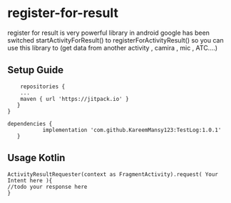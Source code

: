 # register-for-result
register for result is very powerful library in android
google has been switched startActivityForResult() to registerForActivityResult() 
so you can use this library to (get data from another activity , camira , mic , ATC....)
   
## Setup Guide
```allprojects {
    repositories {
	...
	maven { url 'https://jitpack.io' }
   }
}
 ```
 ```
 dependencies {
	        implementation 'com.github.KareemMansy123:TestLog:1.0.1'
	}
  ```
  ## Usage Kotlin
```
ActivityResultRequester(context as FragmentActivity).request( Your Intent here ){ 
//todo your response here 
}
```
  
